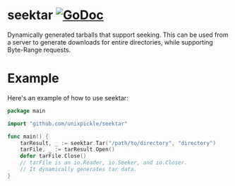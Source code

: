 # seektar [![GoDoc](https://godoc.org/github.com/unixpickle/seektar?status.svg)](https://godoc.org/github.com/unixpickle/seektar)

Dynamically generated tarballs that support seeking. This can be used from a server to generate downloads for entire directories, while supporting Byte-Range requests.

# Example

Here's an example of how to use seektar:

```go
package main

import "github.com/unixpickle/seektar"

func main() {
    tarResult, _ := seektar.Tar("/path/to/directory", "directory")
    tarFile, _ := tarResult.Open()
    defer tarFile.Close()
    // tarFile is an io.Reader, io.Seeker, and io.Closer.
    // It dynamically generates tar data.
}
```
